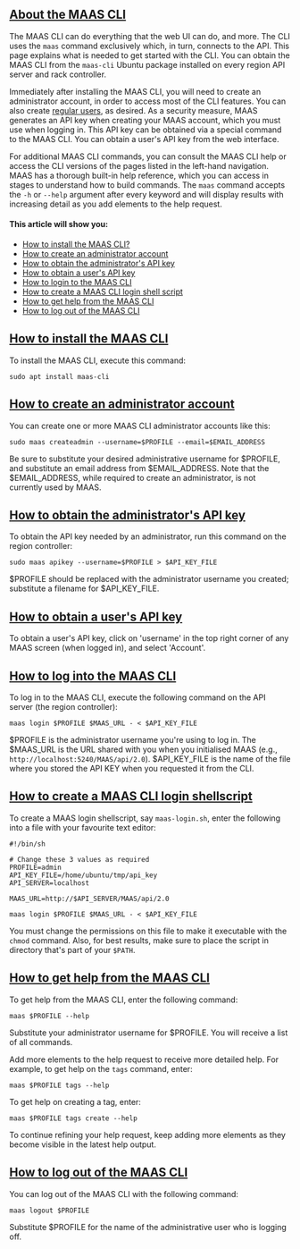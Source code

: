 <!-- "How to use the MAAS CLI" -->
<a href="#heading--about-the-maas-cli"><h2 id="heading--about-the-maas-cli">About the MAAS CLI</h2></a>

The MAAS CLI can do everything that the web UI can do, and more. The CLI uses the `maas` command exclusively which, in turn, connects to the API.  This page explains what is needed to get started with the CLI. You can obtain the MAAS CLI from the `maas-cli` Ubuntu package installed on every region API server and rack controller.

Immediately after installing the MAAS CLI, you will need to create an administrator account, in order to access most of the CLI features.  You can also create [regular users](/t/how-to-manage-user-accounts/5184#heading--add-a-user), as desired.
As a security measure, MAAS generates an API key when creating your MAAS account, which you must use when logging in.  This API key can be obtained via a special command to the MAAS CLI.  You can obtain a user's API key from the web interface. 

For additional MAAS CLI commands, you can consult the MAAS CLI help or access the CLI versions of the pages listed in the left-hand navigation. MAAS has a thorough built-in help reference, which you can access in stages to understand how to build commands. The `maas` command accepts the `-h` or `--help` argument after every keyword and will display results with increasing detail as you add elements to the help request.


#### This article will show you:

* [How to install the MAAS CLI?](#heading--install-the-maas-cli)
* [How to create an administrator account](#heading--create-an-administrator)
* [How to obtain the administrator's API key](#heading--obtain-an-api-key)
* [How to obtain a user's API key](#heading--obtain-a-users-api-key)
* [How to login to the MAAS CLI](#heading--log-in)
* [How to create a MAAS CLI login shell script](#heading--cli-login-shellscript)
* [How to get help from the MAAS CLI](#heading--get-help)
* [How to log out of the MAAS CLI](#heading--log-out)

<a href="#heading--the-maas-command"><h2 id="heading--install-the-maas-cli">How to install the MAAS CLI</h2></a>

To install the MAAS CLI, execute this command:

``` nohighlight
sudo apt install maas-cli
```

<a href="#heading--create-an-administrator"><h2 id="heading--create-an-administrator">How to create an administrator account</h2></a>

You can create one or more MAAS CLI administrator accounts like this:

``` nohighlight
sudo maas createadmin --username=$PROFILE --email=$EMAIL_ADDRESS
```

Be sure to substitute your desired administrative username for $PROFILE, and substitute an email address from $EMAIL_ADDRESS.  Note that the $EMAIL_ADDRESS, while required to create an administrator, is not currently used by MAAS.

<a href="#heading--obtain-an-api-key"><h2 id="heading--obtain-an-api-key">How to obtain the administrator's API key</h2></a>

To obtain the API key needed by an administrator, run this command on the region controller:

``` nohighlight
sudo maas apikey --username=$PROFILE > $API_KEY_FILE
```

$PROFILE should be replaced with the administrator username you created; substitute a filename for $API_KEY_FILE.

<a href="#heading--obtain-a-users-api-key"><h2 id="heading--obtain-a-users-api-key">How to obtain a user's API key</h2></a>

To obtain a user's API key, click on 'username' in the top right corner of any MAAS screen (when logged in), and select 'Account'.

<a href="#heading--log-in"><h2 id="heading--log-in">How to log into the MAAS CLI </h2></a>

To log in to the MAAS CLI, execute the following command on the API server (the region controller):

``` nohighlight
maas login $PROFILE $MAAS_URL - < $API_KEY_FILE
```

$PROFILE is the administrator username you're using to log in.  The $MAAS_URL is the URL shared with you when you initialised MAAS (e.g., `http://localhost:5240/MAAS/api/2.0`).  $API_KEY_FILE is the name of the file where you stored the API KEY when you requested it from the CLI.

<a href="#heading--cli-login-shellscript"><h2 id="heading--cli-login-shellscript">How to create a MAAS CLI login shellscript</h2></a>

To create a MAAS login shellscript, say `maas-login.sh`, enter the following into a file with your favourite text editor:

``` no-highlight
#!/bin/sh

# Change these 3 values as required 
PROFILE=admin
API_KEY_FILE=/home/ubuntu/tmp/api_key
API_SERVER=localhost

MAAS_URL=http://$API_SERVER/MAAS/api/2.0

maas login $PROFILE $MAAS_URL - < $API_KEY_FILE
```

You must change the permissions on this file to make it executable with the `chmod` command.  Also, for best results, make sure to place the script in directory that's part of your `$PATH`.

<a href="#heading--get-help"><h2 id="heading--get-help">How to get help from the MAAS CLI</h2></a>

To get help from the MAAS CLI, enter the following command:

``` nohighlight
maas $PROFILE --help
```

Substitute your administrator username for $PROFILE.  You will receive a list of all commands.

Add more elements to the help request to receive more detailed help.  For example, to get help on the `tags` command, enter:

``` nohighlight
maas $PROFILE tags --help
```

To get help on creating a tag, enter:

``` nohighlight
maas $PROFILE tags create --help
```

To continue refining your help request, keep adding more elements as they become visible in the latest help output.

<a href="#heading--log-out"><h2 id="heading--log-out">How to log out of the MAAS CLI</h2></a>

You can log out of the MAAS CLI with the following command:

``` nohighlight
maas logout $PROFILE
```

Substitute $PROFILE for the name of the administrative user who is logging off.